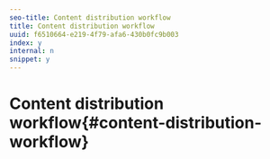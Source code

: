 ```yaml
---
seo-title: Content distribution workflow
title: Content distribution workflow
uuid: f6510664-e219-4f79-afa6-430b0fc9b003
index: y
internal: n
snippet: y
---
```


# Content distribution workflow{#content-distribution-workflow}

